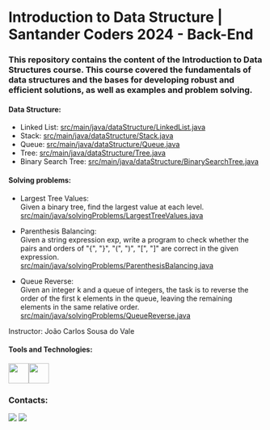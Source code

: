 # Introduction to Data Structure | Santander Coders 2024 - Back-End

### This repository contains the content of the Introduction to Data Structures course. This course covered the fundamentals of data structures and the bases for developing robust and efficient solutions, as well as examples and problem solving.

#### Data Structure:
* Linked List: [src/main/java/dataStructure/LinkedList.java](https://github.com/FernandaIshida/IntroductionToDataStructure/blob/main/src/main/java/dataStructure/LinkedList.java)
* Stack: [src/main/java/dataStructure/Stack.java](https://github.com/FernandaIshida/IntroductionToDataStructure/blob/main/src/main/java/dataStructure/Stack.java)
* Queue: [src/main/java/dataStructure/Queue.java](https://github.com/FernandaIshida/IntroductionToDataStructure/blob/main/src/main/java/dataStructure/Queue.java)
* Tree: [src/main/java/dataStructure/Tree.java](https://github.com/FernandaIshida/IntroductionToDataStructure/blob/main/src/main/java/dataStructure/Tree.java)
* Binary Search Tree: [src/main/java/dataStructure/BinarySearchTree.java](https://github.com/FernandaIshida/IntroductionToDataStructure/blob/main/src/main/java/dataStructure/BinarySearchTree.java)
  
#### Solving problems:
* Largest Tree Values:  
Given a binary tree, find the largest value at each level.  
[src/main/java/solvingProblems/LargestTreeValues.java](https://github.com/FernandaIshida/IntroductionToDataStructure/blob/main/src/main/java/solvingProblems/LargestTreeValues.java)
  
* Parenthesis Balancing:  
Given a string expression exp, write a program to check whether the pairs and orders of "{", "}", "(", ")", "[", "]" are correct in the given expression.  
[src/main/java/solvingProblems/ParenthesisBalancing.java](https://github.com/FernandaIshida/IntroductionToDataStructure/blob/main/src/main/java/solvingProblems/ParenthesisBalancing.java)
  
* Queue Reverse:  
Given an integer k and a queue of integers, the task is to reverse the order of the first k elements in the queue, leaving the remaining elements in the same relative order.  
[src/main/java/solvingProblems/QueueReverse.java](https://github.com/FernandaIshida/IntroductionToDataStructure/blob/main/src/main/java/solvingProblems/QueueReverse.java)  


Instructor: João Carlos Sousa do Vale



#### Tools and Technologies:
<img src="https://cdn.jsdelivr.net/gh/devicons/devicon@latest/icons/java/java-original-wordmark.svg" width="40" height="40"/><img src="https://cdn.jsdelivr.net/gh/devicons/devicon@latest/icons/intellij/intellij-original.svg" width="40" height="40"/>
          
### Contacts:
<div>
<a href = "mailto:fer.ishida@gmail.com"><img loading="lazy" src="https://img.shields.io/badge/Gmail-D14836?style=for-the-badge&logo=gmail&logoColor=white" target="_blank"></a>  
<a href="https://www.linkedin.com/in/fernandaishidadev/" target="_blank"><img loading="lazy" src="https://img.shields.io/badge/-LinkedIn-%230077B5?style=for-the-badge&logo=linkedin&logoColor=white" target="_blank"></a>   
</div>

